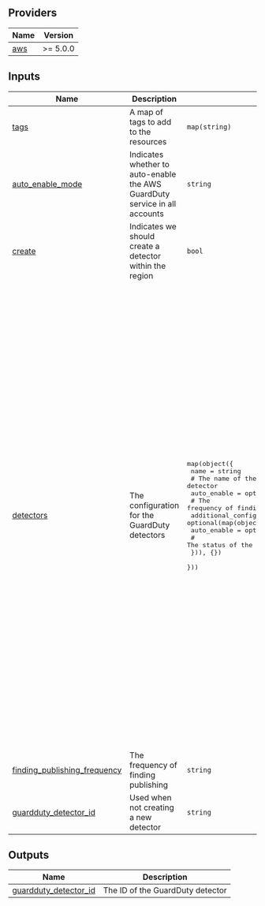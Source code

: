<!-- BEGIN_TF_DOCS -->
## Providers

| Name | Version |
|------|---------|
| <a name="provider_aws"></a> [aws](#provider\_aws) | >= 5.0.0 |

## Inputs

| Name | Description | Type | Default | Required |
|------|-------------|------|---------|:--------:|
| <a name="input_tags"></a> [tags](#input\_tags) | A map of tags to add to the resources | `map(string)` | n/a | yes |
| <a name="input_auto_enable_mode"></a> [auto\_enable\_mode](#input\_auto\_enable\_mode) | Indicates whether to auto-enable the AWS GuardDuty service in all accounts | `string` | `"ALL"` | no |
| <a name="input_create"></a> [create](#input\_create) | Indicates we should create a detector within the region | `bool` | `false` | no |
| <a name="input_detectors"></a> [detectors](#input\_detectors) | The configuration for the GuardDuty detectors | <pre>map(object({<br/>    name = string<br/>    # The name of the detector<br/>    auto_enable = optional(string, "NONE")<br/>    # The frequency of finding publishing<br/>    additional_configuration = optional(map(object({<br/>      auto_enable = optional(string, "NONE")<br/>      # The status of the additional configuration<br/>    })), {})<br/>  }))</pre> | <pre>{<br/>  "eks": {<br/>    "auto_enable": "ALL",<br/>    "name": "EKS_AUDIT_LOGS"<br/>  },<br/>  "eks_runtime_monitoring": {<br/>    "additional_configuration": {<br/>      "EKS_ADDON_MANAGEMENT": {<br/>        "auto_enable": "NONE"<br/>      }<br/>    },<br/>    "auto_enable": "NONE",<br/>    "name": "EKS_RUNTIME_MONITORING"<br/>  },<br/>  "lambda": {<br/>    "auto_enable": "NONE",<br/>    "name": "LAMBDA_NETWORK_LOGS"<br/>  },<br/>  "malware": {<br/>    "auto_enable": "NONE",<br/>    "name": "EBS_MALWARE_PROTECTION"<br/>  },<br/>  "rds": {<br/>    "auto_enable": "NONE",<br/>    "name": "RDS_LOGIN_EVENTS"<br/>  },<br/>  "runtime_monitoring": {<br/>    "additional_configuration": {<br/>      "EC2_AGENT_MANAGEMENT": {<br/>        "auto_enable": "NONE"<br/>      },<br/>      "ECS_FARGATE_AGENT_MANAGEMENT": {<br/>        "auto_enable": "NONE"<br/>      },<br/>      "EKS_ADDON_MANAGEMENT": {<br/>        "auto_enable": "NONE"<br/>      }<br/>    },<br/>    "auto_enable": "NONE",<br/>    "name": "RUNTIME_MONITORING"<br/>  },<br/>  "s3": {<br/>    "auto_enable": "NONE",<br/>    "name": "S3_DATA_EVENTS"<br/>  }<br/>}</pre> | no |
| <a name="input_finding_publishing_frequency"></a> [finding\_publishing\_frequency](#input\_finding\_publishing\_frequency) | The frequency of finding publishing | `string` | `"FIFTEEN_MINUTES"` | no |
| <a name="input_guardduty_detector_id"></a> [guardduty\_detector\_id](#input\_guardduty\_detector\_id) | Used when not creating a new detector | `string` | `null` | no |

## Outputs

| Name | Description |
|------|-------------|
| <a name="output_guardduty_detector_id"></a> [guardduty\_detector\_id](#output\_guardduty\_detector\_id) | The ID of the GuardDuty detector |
<!-- END_TF_DOCS -->